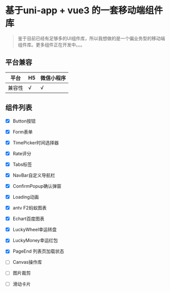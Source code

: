 # 基于uni-app + vue3 的一套移动端组件库

> 鉴于目前已经有足够多的UI组件库，所以我想做的是一个偏业务型的移动端组件库。更多组件正在开发中。。。

## 平台兼容

| 平台   | H5   | 微信小程序 |
| ------ | ---- | ---------- |
| 兼容性 | √    | √          |

## 组件列表

- [x] Button按钮
- [x] Form表单
- [x] TimePicker时间选择器
- [x] Rate评分
- [x] Tabs标签
- [x] NavBar自定义导航栏
- [x] ConfirmPopup确认弹窗
- [x] Loading动画
- [x] antv F2蚂蚁图表
- [x] Echart百度图表
- [x] LuckyWheel幸运转盘
- [x] LuckyMoney幸运红包
- [x] PageEnd 列表页加载状态
- [ ] Canvas操作库
- [ ] 图片裁剪
- [ ] 滑动卡片

